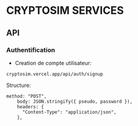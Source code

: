 # CRYPTOSIM SERVICES
## API


### Authentification

- Creation de compte utilisateur:
```
cryptosim.vercel.app/api/auth/signup
```
Structure:
```
method: "POST",
    body: JSON.stringify({ pseudo, password }),
    headers: {
      "Content-Type": "application/json",
    },
```
